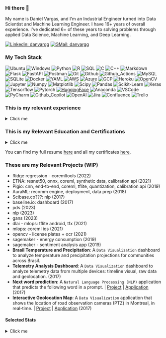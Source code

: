 ### Hi there 👋

My name is Daniel Vargas, and I'm an Industrial Engineer turned into Data Scientist and Machine Learning Engineer.
I have 16+ years of overall experience. I've dedicated 6+ of these years to solving problems through applied Data
Science, Machine Learning, and Deep Learning.

[//]: # (# TODO: add more to bio.)

[![Linkedin: danvargg](
https://img.shields.io/badge/-danvargg-blue?style=flat-square&logo=Linkedin&logoColor=white&link=linkedin.com/in/danvargg/
)](https://www.linkedin.com/in/danvargg/)   [![GMail: danvargg](
https://img.shields.io/badge/-danvargg@gmail.com-red?style=flat-square&logo=gmail&logoColor=white&link=mailto:danvargg@gmil.com
)](mailto:danvargg@gmil.com
)

### My Tech Stack

![Ubuntu](https://img.shields.io/badge/-Ubuntu-000000?style=flat&logo=Ubuntu)
![Windows](https://img.shields.io/badge/-Windows-000000?style=flat&logo=Windows)
![Python](https://img.shields.io/badge/-Python-000000?style=flat&logo=Python)
![R](https://img.shields.io/badge/-R-000000?style=flat&logo=R)
![SQL](https://img.shields.io/badge/-SQL-000000?style=flat&logo=SQL)
![C](https://img.shields.io/badge/-C-000000?style=flat&logo=C)
![C++](https://img.shields.io/badge/-C++-000000?style=flat&logo=c%2B%2B)
![Markdown](https://img.shields.io/badge/-Markdown-000000?style=flat&logo=Markdown)
![Flask](https://img.shields.io/badge/-Flask-000000?style=flat&logo=Flask)
![FastAPI](https://img.shields.io/badge/-FastAPI-000000?style=flat&logo=FastAPI)
![Postman](https://img.shields.io/badge/-Postman-000000?style=flat&logo=Postman)
![Git](https://img.shields.io/badge/-Git-000000?style=flat&logo=Git)
![Github](https://img.shields.io/badge/-Github-000000?style=flat&logo=Github)
![Github_Actions](https://img.shields.io/badge/-Github_Actions-000000?style=flat&logo=githubactions)
![MySQL](https://img.shields.io/badge/-MySQL-000000?style=flat&logo=MySQL)
![SQLite](https://img.shields.io/badge/-SQLite-000000?style=flat&logo=SQLite)
![Docker](https://img.shields.io/badge/-Docker-000000?style=flat&logo=Docker)
![YAML](https://img.shields.io/badge/-YAML-000000?style=flat&logo=YAML)
![AWS](https://img.shields.io/badge/-AWS-000000?style=flat&logo=amazonaws)
![Azure](https://img.shields.io/badge/-Azure-000000?style=flat&logo=microsoft-azure)
![GCP](https://img.shields.io/badge/-GCP-000000?style=flat&logo=googlecloud)
![Heroku](https://img.shields.io/badge/-Heroku-000000?style=flat&logo=Heroku)
![OpenCV](https://img.shields.io/badge/-OpenCV-000000?style=flat&logo=OpenCV)
![Jupyter](https://img.shields.io/badge/-Jupyter-000000?style=flat&logo=Jupyter)
![Numpy](https://img.shields.io/badge/-Numpy-000000?style=flat&logo=Numpy)
![Matplotlib](https://img.shields.io/badge/-Matplotlib-000000?style=flat&logo=Matplotlib)
![Scipy](https://img.shields.io/badge/-Scipy-000000?style=flat&logo=Scipy)
![Pandas](https://img.shields.io/badge/-Pandas-000000?style=flat&logo=Pandas)
![Scikit-Learn](https://img.shields.io/badge/-Scikit.Learn-000000?style=flat&logo=Scikit-Learn)
![Keras](https://img.shields.io/badge/-Keras-000000?style=flat&logo=Keras)
![Tensorflow](https://img.shields.io/badge/-Tensorflow-000000?style=flat&logo=Tensorflow)
![Pytorch](https://img.shields.io/badge/-Pytorch-000000?style=flat&logo=Pytorch)
[![HuggingFace](https://img.shields.io/badge/%F0%9F%A4%97-Hugging%20Face-black)](https://huggingface.co/models?filter=keytotext)
![Anaconda](https://img.shields.io/badge/-Anaconda-000000?style=flat&logo=Anaconda)
![VSCode](https://img.shields.io/badge/-VSCode-000000?style=flat&logo=visual-studio-code&logoColor=007ACC)
![PyCharm](https://img.shields.io/badge/-PyCharm-000000?style=flat&logo=PyCharm)
![Github_Copilot](https://img.shields.io/badge/-Github.Copilot-000000?style=flat&logo=GithubCopilot)
![OpenAI](https://img.shields.io/badge/-OpenAI-000000?style=flat&logo=OpenAI)
![Jira](https://img.shields.io/badge/-Jira-000000?style=flat&logo=Jira)
![Confluence](https://img.shields.io/badge/-Confluence-000000?style=flat&logo=Confluence)
![Trello](https://img.shields.io/badge/-Trello-000000?style=flat&logo=Trello)


[//]: # (# TODO: fix logos: sql, Matplotlib, Github.Copilot)
[//]: # (# TODO: fix hugging face colors)

### This is my relevant experience
<details>
  <summary>Click me</summary>

- Director, AI Development - [Innodem Neurosciences](https://www.linkedin.com/company/innodem-neurosciences/) (2021 - 2023)
- Data Science Consultant (Contract) - [Master Data Analysis](https://www.linkedin.com/company/master-data-analysis/) (2020 - 2023)
- AI / Deep Learning Engineer (Contract) - [Innodem Neurosciences](https://www.linkedin.com/company/innodem-neurosciences/) (2019 - 2021)
- Sr. Business Systems Analyst - [Canadian National](https://www.linkedin.com/company/cn/) (2018 - 2018)
- Machine Learning Engineer (Contract) - [Crowdbotics](https://www.linkedin.com/company/crowdbotics/) (2017 - 2018)
- Data Scientist (Contract) - [baseline.io](https://www.linkedin.com/company/baseline-io/) (2017 - 2017)
- Data Scientist (Contract) - [SciBase.co](https://www.linkedin.com/company/scibase-inc./) (2017 - 2017)
- Continuous Improvement Specialist - [Bombardier Aerospace](https://www.linkedin.com/company/bombardier/) (2014 - 2018)

</details>

### This is my Relevant Education and Certifications

<details>
  <summary>Click me</summary>

- Machine Learning Engineering for Production (MLOps) Specialization - DeepLEarning.AI (2021)
- Computer Vision II - OpenCV (2021)
- Computer Vision I - OpenCV (2020)
- (Certification) Azure Data Scientist Associate - Microsoft (2020)
- Data Engineering Nanodegree - Udacity (2020)
- Machine Learning Engineer Nanodegree - Udacity (2019)
- Microsoft Professional Program in Artificial Intelligence - Microsoft (2018)
- Deep Learning Specialization - DeepLEarning.AI (2018)
- Data Science Specialization - Johns Hopkins University Advanced Academic Programs (2017)
- MEng. Engineering Management - University of Ottawa (2014)
- BEng. Industrial Engineering - Instituto Tecnológico de Santo Domingo (2008)

</details>

You can find my full resume [here](https://github.com/danvargg/danvargg/blob/main/docs/DV_resume.pdf) and all my 
certificates [here](https://github.com/danvargg/danvargg/tree/main/docs/certificates).

### These are my Relevant Projects (WIP)

[//]: # (# TODO: center most used languages on github.)
[//]: # (# TODO: show projects as table?)
[//]: # (# TODO: check all jira tickets?)
[//]: # (# TODO: delete repos: dend, mlend, mysql-001, folio, opencv1-py, opencv2-py)
[//]: # (# TODO: explain what are these projects about and restrictions)

- Ridge regression - coremltools (2022)
- ETNA: resnet50, onnx, coreml, synthetic data, calibration api (2021)
- Pigio: cnn, end-to-end, coreml, tflite, quantization, calibration api (2019)
- AuraML: recomm engine, deployment, data prep (2018)
- Scibase.co???: nlp (2017)
- baseline.io: dashboard (2017)
- pds (2023)
- nlp (2023)
- gans (2023)
- dlai - mlops: tflite android, tfx (2021)
- mlops: coreml ios (2021)
- opencv - license plates + ocr (2021)
- sagemaker - energy consumption (2019)
- sagemaker - sentiment analysis app (2019)
- **Brasil Temperature and Precipitation**: A `Data Visualization` dashboard to analyze temperature and precipitation 
projections for communities across Brasil.
- **Telemetry Analysis Dashboard**: A `Data Visualization` dashboard to analyze telemetry data from multiple devices: 
timeline visual, raw data and geolocation. (2017)
- **Next word prediction:** A `Natural Language Processing (NLP)` application that predicts the following word in a 
prompt. | [Project](https://github.com/danvargg/r-next-word) | [Application](https://danvargg.shinyapps.io/shiny/) (2017)
- **Interactive Geolocation Map**: A `Data Visualization` application that shows the location of road observation 
cameras (PTZ) in Montreal, in real-time. | [Project]() | [Application](https://rpubs.com/danvargg/geomap) (2017)

#### Selected Stats

<details>
  <summary>Click me</summary>

<div style="text-align:center">
  <a href="https://github.com/anuraghazra/github-readme-stats">
    <img align="center" src="https://github-readme-stats.vercel.app/api/top-langs/?username=danvargg&layout=compact&theme=dark" alt="Top Langs" width="389px" height="168" />
  </a>
</div>

[//]: # (# TODO: center the stats)

[![](https://komarev.com/ghpvc/?username=danvargg&color=yellow)](
https://github.com/antonkomarev/github-profile-views-counter
)

</details>